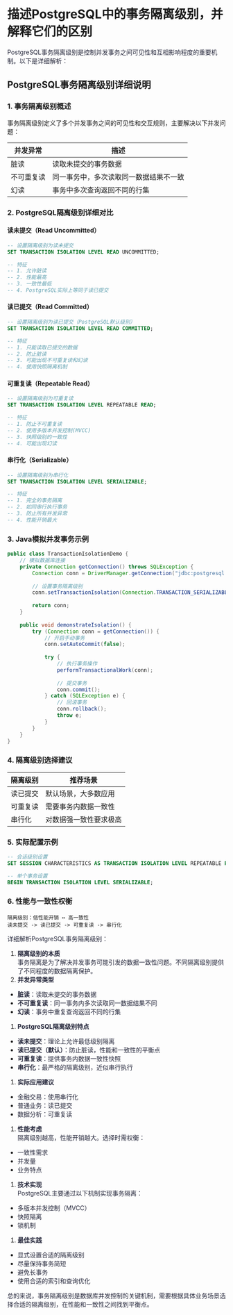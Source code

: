 # 描述PostgreSQL中的事务隔离级别，并解释它们的区别

<font style="color:rgba(6, 8, 31, 0.88);">PostgreSQL事务隔离级别是控制并发事务之间可见性和互相影响程度的重要机制。以下是详细解析：</font>

## PostgreSQL事务隔离级别详细说明
### 1. 事务隔离级别概述
事务隔离级别定义了多个并发事务之间的可见性和交互规则，主要解决以下并发问题：

| 并发异常 | 描述 |
| --- | --- |
| 脏读 | 读取未提交的事务数据 |
| 不可重复读 | 同一事务中，多次读取同一数据结果不一致 |
| 幻读 | 事务中多次查询返回不同的行集 |


### 2. PostgreSQL隔离级别详细对比
#### 读未提交（Read Uncommitted）
```sql
-- 设置隔离级别为读未提交
SET TRANSACTION ISOLATION LEVEL READ UNCOMMITTED;

-- 特征
-- 1. 允许脏读
-- 2. 性能最高
-- 3. 一致性最低
-- 4. PostgreSQL实际上等同于读已提交
```

#### 读已提交（Read Committed）
```sql
-- 设置隔离级别为读已提交（PostgreSQL默认级别）
SET TRANSACTION ISOLATION LEVEL READ COMMITTED;

-- 特征
-- 1. 只能读取已提交的数据
-- 2. 防止脏读
-- 3. 可能出现不可重复读和幻读
-- 4. 使用快照隔离机制
```

#### 可重复读（Repeatable Read）
```sql
-- 设置隔离级别为可重复读
SET TRANSACTION ISOLATION LEVEL REPEATABLE READ;

-- 特征
-- 1. 防止不可重复读
-- 2. 使用多版本并发控制(MVCC)
-- 3. 快照级别的一致性
-- 4. 可能出现幻读
```

#### 串行化（Serializable）
```sql
-- 设置隔离级别为串行化
SET TRANSACTION ISOLATION LEVEL SERIALIZABLE;

-- 特征
-- 1. 完全的事务隔离
-- 2. 如同串行执行事务
-- 3. 防止所有并发异常
-- 4. 性能开销最大
```

### 3. Java模拟并发事务示例
```java
public class TransactionIsolationDemo {
    // 模拟数据库连接
    private Connection getConnection() throws SQLException {
        Connection conn = DriverManager.getConnection("jdbc:postgresql://localhost/mydb");
        
        // 设置事务隔离级别
        conn.setTransactionIsolation(Connection.TRANSACTION_SERIALIZABLE);
        
        return conn;
    }
    
    public void demonstrateIsolation() {
        try (Connection conn = getConnection()) {
            // 开启手动事务
            conn.setAutoCommit(false);
            
            try {
                // 执行事务操作
                performTransactionalWork(conn);
                
                // 提交事务
                conn.commit();
            } catch (SQLException e) {
                // 回滚事务
                conn.rollback();
                throw e;
            }
        }
    }
}
```

### 4. 隔离级别选择建议
| 隔离级别 | 推荐场景 |
| --- | --- |
| 读已提交 | 默认场景，大多数应用 |
| 可重复读 | 需要事务内数据一致性 |
| 串行化 | 对数据强一致性要求极高 |


### 5. 实际配置示例
```sql
-- 会话级别设置
SET SESSION CHARACTERISTICS AS TRANSACTION ISOLATION LEVEL REPEATABLE READ;

-- 单个事务设置
BEGIN TRANSACTION ISOLATION LEVEL SERIALIZABLE;
```

### 6. 性能与一致性权衡
```plain
隔离级别：低性能开销 ↔ 高一致性
读未提交 -> 读已提交 -> 可重复读 -> 串行化
```

<font style="color:rgba(6, 8, 31, 0.88);"></font>

<font style="color:rgba(6, 8, 31, 0.88);">详细解析PostgreSQL事务隔离级别：</font>

1. **<font style="color:rgba(6, 8, 31, 0.88);">隔离级别的本质</font>**<font style="color:rgba(6, 8, 31, 0.88);">  
</font><font style="color:rgba(6, 8, 31, 0.88);">事务隔离是为了解决并发事务可能引发的数据一致性问题。不同隔离级别提供了不同程度的数据隔离保护。</font>
2. **<font style="color:rgba(6, 8, 31, 0.88);">并发异常类型</font>**
+ **<font style="color:rgba(6, 8, 31, 0.88);">脏读</font>**<font style="color:rgba(6, 8, 31, 0.88);">：读取未提交的事务数据</font>
+ **<font style="color:rgba(6, 8, 31, 0.88);">不可重复读</font>**<font style="color:rgba(6, 8, 31, 0.88);">：同一事务内多次读取同一数据结果不同</font>
+ **<font style="color:rgba(6, 8, 31, 0.88);">幻读</font>**<font style="color:rgba(6, 8, 31, 0.88);">：事务中重复查询返回不同的行集</font>
1. **<font style="color:rgba(6, 8, 31, 0.88);">PostgreSQL隔离级别特点</font>**
+ **<font style="color:rgba(6, 8, 31, 0.88);">读未提交</font>**<font style="color:rgba(6, 8, 31, 0.88);">：理论上允许最低级别隔离</font>
+ **<font style="color:rgba(6, 8, 31, 0.88);">读已提交（默认）</font>**<font style="color:rgba(6, 8, 31, 0.88);">：防止脏读，性能和一致性的平衡点</font>
+ **<font style="color:rgba(6, 8, 31, 0.88);">可重复读</font>**<font style="color:rgba(6, 8, 31, 0.88);">：提供事务内数据一致性快照</font>
+ **<font style="color:rgba(6, 8, 31, 0.88);">串行化</font>**<font style="color:rgba(6, 8, 31, 0.88);">：最严格的隔离级别，近似串行执行</font>
1. **<font style="color:rgba(6, 8, 31, 0.88);">实际应用建议</font>**
+ <font style="color:rgba(6, 8, 31, 0.88);">金融交易：使用串行化</font>
+ <font style="color:rgba(6, 8, 31, 0.88);">普通业务：读已提交</font>
+ <font style="color:rgba(6, 8, 31, 0.88);">数据分析：可重复读</font>
1. **<font style="color:rgba(6, 8, 31, 0.88);">性能考虑</font>**<font style="color:rgba(6, 8, 31, 0.88);">  
</font><font style="color:rgba(6, 8, 31, 0.88);">隔离级别越高，性能开销越大。选择时需权衡：</font>
+ <font style="color:rgba(6, 8, 31, 0.88);">一致性需求</font>
+ <font style="color:rgba(6, 8, 31, 0.88);">并发量</font>
+ <font style="color:rgba(6, 8, 31, 0.88);">业务特点</font>
1. **<font style="color:rgba(6, 8, 31, 0.88);">技术实现</font>**<font style="color:rgba(6, 8, 31, 0.88);">  
</font><font style="color:rgba(6, 8, 31, 0.88);">PostgreSQL主要通过以下机制实现事务隔离：</font>
+ <font style="color:rgba(6, 8, 31, 0.88);">多版本并发控制（MVCC）</font>
+ <font style="color:rgba(6, 8, 31, 0.88);">快照隔离</font>
+ <font style="color:rgba(6, 8, 31, 0.88);">锁机制</font>
1. **<font style="color:rgba(6, 8, 31, 0.88);">最佳实践</font>**
+ <font style="color:rgba(6, 8, 31, 0.88);">显式设置合适的隔离级别</font>
+ <font style="color:rgba(6, 8, 31, 0.88);">尽量保持事务简短</font>
+ <font style="color:rgba(6, 8, 31, 0.88);">避免长事务</font>
+ <font style="color:rgba(6, 8, 31, 0.88);">使用合适的索引和查询优化</font>

<font style="color:rgba(6, 8, 31, 0.88);">总的来说，事务隔离级别是数据库并发控制的关键机制，需要根据具体业务场景选择合适的隔离级别，在性能和一致性之间找到平衡点。</font>

